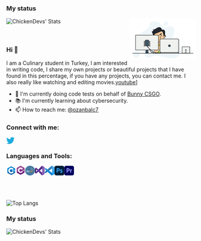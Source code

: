 ### My status

<img align="left" alt="ChickenDevs' Stats" src="https://github-readme-stats.vercel.app/api?username=ozanbalci&count_private=true&show_icons=true&theme=radical">


<img width="35%" align="right" alt="Github" src="./resources/developer.gif" />

<br><br><br>

### Hi 👋
I am a Culinary student in Turkey, I am interested in writing code, I share my own projects or beautiful projects that I have found in this percentage, if you have any projects, you can contact me. I also really like watching and editing movies.[youtube](https://www.youtube.com/channel/UCT5s4XKZ-xnTZldw2wI7Rvg)]

- 🔨 I'm currently doing code tests on behalf of [Bunny CSGO](https://www.bunnycsgo.com).
- 📚 I'm currently learning about cybersecurity.
- 📫 How to reach me: [@ozanbalc7][twitter]

### Connect with me:
[<img align="left" alt="JaredForce | Twitter" title="Twitter" width="22px" src="./resources/twitter_logo.png?raw=true" />][twitter]
<br>




### Languages and Tools:
<div class="column">
<div class="row">
<!---<img align="left" alt="C" title="C" width="26px" src="./resources/c_logo.png?raw=true" />--->
<img align="left" alt="C++" title="C++" width="26px" src="./resources/c-plus-plus_logo.png?raw=true" />
<img align="left" alt="C#" title="C#" width="24px" src="./resources/c-sharp_logo.png?raw=true" />
<!---<img align="left" alt="Java" title="Java" width="26px" src="./resources/java_logo.png?raw=true" />--->
<!---<img align="left" alt="Linux Bash" title="Linux Bash" width="26px" src="./resources/linux-bash_logo.png?raw=true" />--->
<!---<img align="left" alt="NASM" title="NASM" width="26px" src="./resources/asm.png?raw=true" />--->
<!---<img align="left" alt="Python" title="Python" width="26px" src="./resources/python_logo.svg?raw=true" />--->
<img align="left" alt="MySql" title="MySql" width="26px" src="./resources/mysql_logo.png?raw=true" />
<!---<img align="left" alt="SQL Server" title="SQL server" width="26px" src="./resources/sql-server_logo.png?raw=true" />
<!---<img align="left" alt="PostgreSQL" title="PostgreSQL" width="26px" src="./resources/postgresql_logo.svg?raw=true" />--->
<!---<img align="left" alt="SQLite" title="SQLite" width="26px" src="./resources/sqlite-logo.svg?raw=true" /> <br><br>--->
</div>
<div class="row">
<img align="left" alt="Visual Studio" title="Visual Studio" width="26px" src="./resources/visual-studio_logo.png?raw=true" />
<img align="left" alt="Visual Studio Code" title="Visual Studio Code" width="26px" src="./resources/visual-studio-code_logo.png?raw=true" />
<!---<img align="left" alt="IntelliJ IDEA" title="IntelliJ IDEA" width="26px" src="./resources/IntelliJ-IDEA_logo.png?raw=true" />--->
<!---<img align="left" alt="PyCharm" title="PyCharm" width="26px" src="./resources/py-charm_logo.svg?raw=true" />--->
<!---<img align="left" alt="Eclipse" title="Eclipse" width="26px" src="./resources/eclipse_logo.png?raw=true" />--->
<img align="left" alt="Adobe Photoshop" title="Adobe Photoshop" width="26px" src="./resources/adobe-photoshop_logo.png?raw=true" />
<!---<img align="left" alt="Adobe Lightroom" title="Adobe Lightroom" width="26px" src="./resources/adobe-lightroom_logo.png?raw=true" />--->
<!---<img align="left" alt="Adobe After Effects" title="Adobe After Effects" width="26px" src="./resources/adobe-after-effects_logo.png?raw=true" />--->
<img align="left" alt="Adobe Premiere Pro" title="Adobe Premiere Pro" width="26px" src="./resources/adobe-premiere-pro_logo.png?raw=true" /> 
</div>
</div>

[twitter]: https://twitter.com/ozanbalc7



<br><br><br>
![Top Langs](https://github-readme-stats.vercel.app/api/top-langs/?username=ozanbalci&layout=compact&langs_count=11)


### My status

<img align="left" alt="ChickenDevs' Stats" src="https://github-readme-stats.vercel.app/api?username=ozanbalci&count_private=true&show_icons=true&theme=radical">




<!---
ozanbalci/ozanbalci is a ✨ special ✨ repository because its README.md (this file) appears on your GitHub profile.
You can click the Preview link to take a look at your changes.
--->

